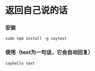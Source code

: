 # 返回自己说的话

### 安装
``` shell
sudo npm install -g saytext
```

### 使用（text为一句话，它会自动回复）
``` shell
sayhello text
```